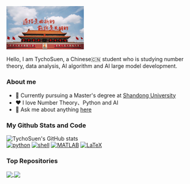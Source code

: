 <p align="left"><a href="https://www.gov.cn"><img width="40%" alt="China!" src="./assets/gh-readme-header.jpeg" /></a></p>

Hello, I am TychoSuen, a Chinese🇨🇳 student who is studying number theory, data analysis, AI algorithm and AI large model development.
### About me
- 📖 Currently pursuing a Master's degree at [Shandong University](https://www.en.sdu.edu.cn)
- ❤️ I love Number Theory、Python and AI 
- 💬 Ask me about anything [here](https://github.com/TychoSuen/TychoSuen/issues)
### My Github Stats and Code
<!--
![TychoSuen's GitHub stats](https://github-readme-stats.vercel.app/api?username=TychoSuen&show_icons=true&include_all_commits=true&theme=one_dark_pro&hide_border=true&count_private=true&hide=contribs,prs)
-->

<p align="left">
    <img alt = "TychoSuen's GitHub stats" src="https://github-readme-stats.vercel.app/api?username=TychoSuen&show_icons=true&include_all_commits=true&theme=one_dark_pro&hide_border=true&count_private=true&hide=contribs,prs">
    <br>
    <a href="https://github.com/TychoSuen?tab=repositories&language=python" target="_blank"><img alt="python" src="https://img.shields.io/badge/-python-3776AB?style=flat-square&logo=Python&logoColor=white"></a>
    <a href="https://github.com/TychoSuen?tab=repositories&language=shell" target="_blank"><img alt="shell" src="https://img.shields.io/badge/-shell-5391FE?style=flat-square&logo=PowerShell&logoColor=white"></a>
    <a href="https://github.com/TychoSuen?tab=repositories&language=matlab" target="_blank"><img alt="MATLAB" src="https://img.shields.io/badge/-MATLAB-0076A8?style=flat-square&logo=Mathworks&logoColor=white"></a>
    <a href="https://github.com/TychoSuen?tab=repositories&language=TeX" target="_blank"><img alt="LaTeX" src="https://img.shields.io/badge/-LaTeX-008080?style=flat-square&logo=LaTeX&logoColor=white"></a>
</p>
<!--
<details>
<summary>Top Repositories</summary>
</details>details>
-->

### Top Repositories

<!--
[![Readme Card](https://github-readme-stats.vercel.app/api/pin/?username=TychoSuen&repo=Yoga14sACH2021_Hackintosh&theme=one_dark_pro)](https://github.com/TychoSuen/Yoga14sACH2021_Hackintosh)
-->
<p>
<a href="https://github.com/TychoSuen/Yoga14sACH2021_Hackintosh">
  <img align="center" src="https://github-readme-stats.vercel.app/api/pin/?username=TychoSuen&repo=Yoga14sACH2021_Hackintosh&theme=one_dark_pro" />
</a>
<a href="https://github.com/TychoSuen/iOS_Rules">
  <img align="center" src="https://github-readme-stats.vercel.app/api/pin/?username=TychoSuen&repo=Configuration_for_Loon&theme=one_dark_pro" />
</a>
</p>
